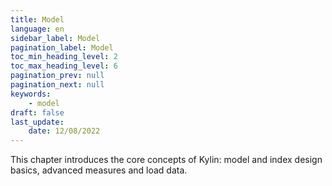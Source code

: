 ```yaml
---
title: Model
language: en
sidebar_label: Model
pagination_label: Model
toc_min_heading_level: 2
toc_max_heading_level: 6
pagination_prev: null
pagination_next: null
keywords:
    - model
draft: false
last_update:
    date: 12/08/2022
---
```


This chapter introduces the core concepts of Kylin: model and index design basics, advanced measures and load data.
